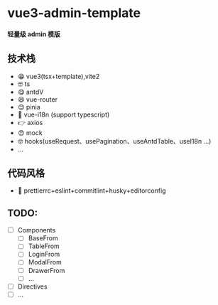 # vue3-admin-template

#### 轻量级 admin 模版

## 技术栈

- 😁 vue3(tsx+template),vite2
- 🤓 ts
- 😋 antdV
- 😆 vue-router
- 😊 pinia
- 🧐 vue-i18n (support typescript)
- 👉 axios
- 😍 mock
- 🤓 hooks(useRequest、usePagination、useAntdTable、useI18n ...)
- ...

## 代码风格

- 👻 prettierrc+eslint+commitlint+husky+editorconfig

## TODO:

- [ ] Components
  - [ ] BaseFrom
  - [ ] TableFrom
  - [ ] LoginFrom
  - [ ] ModalFrom
  - [ ] DrawerFrom
  - [ ] ...
- [ ] Directives
- [ ] ...
